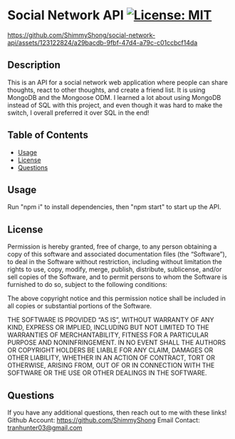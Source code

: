 # Social Network API [![License: MIT](https://img.shields.io/badge/License-MIT-yellow.svg)](https://opensource.org/licenses/MIT)


https://github.com/ShimmyShong/social-network-api/assets/123122824/a29bacdb-9fbf-47d4-a79c-c01ccbcf14da


## Description
This is an API for a social network web application where people can share thoughts, react to other thoughts, and create a friend list. It is using MongoDB and the Mongoose ODM. I learned a lot about using MongoDB instead of SQL with this project, and even though it was hard to make the switch, I overall preferred it over SQL in the end!
## Table of Contents
- [Usage](#usage)
- [License](#license)
- [Questions](#questions)
## Usage
Run "npm i" to install dependencies, then "npm start" to start up the API.
## License
Permission is hereby granted, free of charge, to any person obtaining a copy of this software and associated documentation files (the “Software”), to deal in the Software without restriction, including without limitation the rights to use, copy, modify, merge, publish, distribute, sublicense, and/or sell copies of the Software, and to permit persons to whom the Software is furnished to do so, subject to the following conditions:

The above copyright notice and this permission notice shall be included in all copies or substantial portions of the Software.

THE SOFTWARE IS PROVIDED “AS IS”, WITHOUT WARRANTY OF ANY KIND, EXPRESS OR IMPLIED, INCLUDING BUT NOT LIMITED TO THE WARRANTIES OF MERCHANTABILITY, FITNESS FOR A PARTICULAR PURPOSE AND NONINFRINGEMENT. IN NO EVENT SHALL THE AUTHORS OR COPYRIGHT HOLDERS BE LIABLE FOR ANY CLAIM, DAMAGES OR OTHER LIABILITY, WHETHER IN AN ACTION OF CONTRACT, TORT OR OTHERWISE, ARISING FROM, OUT OF OR IN CONNECTION WITH THE SOFTWARE OR THE USE OR OTHER DEALINGS IN THE SOFTWARE.
## Questions 
 If you have any additional questions, then reach out to me with these links! 
 Github Account: https://github.com/ShimmyShong 
 Email Contact: tranhunter03@gmail.com
